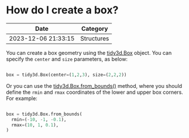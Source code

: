 # How do I create a box?

| Date       | Category    |
|------------|-------------|
| 2023-12-06 21:33:15 | Structures |


You can create a box geometry using the [tidy3d.Box](https://docs.flexcompute.com/projects/tidy3d/en/latest/_autosummary/tidy3d.Box.html#tidy3d-box) object. You can specify the `center` and `size` parameters, as below:



```python

box = tidy3d.Box(center=(1,2,3), size=(2,2,2))

```



Or you can use the [tidy3d.Box.from\_bounds()](https://docs.flexcompute.com/projects/tidy3d/en/latest/_autosummary/tidy3d.Box.html#tidy3d.Box.from_bounds) method, where you should define the `rmin` and `rmax` coordinates of the lower and upper box corners. For example:



```python

box = tidy3d.Box.from_bounds(
  rmin=(-10, -1, -0.1),
  rmax=(10, 1, 0.1),
)

```


